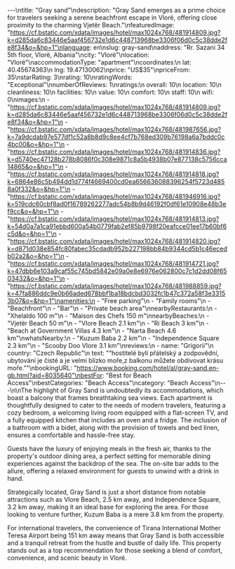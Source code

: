 ---\ntitle: "Gray sand"\ndescription: "Gray Sand emerges as a prime choice for travelers seeking a serene beachfront escape in Vlorë, offering close proximity to the charming Vjetër Beach."\nfeaturedImage: "https://cf.bstatic.com/xdata/images/hotel/max1024x768/481914809.jpg?k=d285da6c83446e5aaf456732e1d6c448713968be3306f06d0c5c38dde2fe8f34&o=&hp=1"\nlanguage: en\nslug: gray-sand\naddress: "Rr. Sazani 34 5th floor, Vlorë, Albania"\ncity: "Vlorë"\nlocation: "Vlorë"\naccommodationType: "apartment"\ncoordinates:\n  lat: 40.45674363\n  lng: 19.47130062\nprice: "US$35"\npriceFrom: 35\nstarRating: 3\nrating: 10\nratingWords: "Exceptional"\nnumberOfReviews: 1\nratings:\n  overall: 10\n  location: 10\n  cleanliness: 10\n  facilities: 10\n  value: 10\n  comfort: 10\n  staff: 10\n  wifi: 0\nimages:\n  - "https://cf.bstatic.com/xdata/images/hotel/max1024x768/481914809.jpg?k=d285da6c83446e5aaf456732e1d6c448713968be3306f06d0c5c38dde2fe8f34&o=&hp=1"\n  - "https://cf.bstatic.com/xdata/images/hotel/max1024x768/481987656.jpg?k=7a9dcdab97e577df1c52a8b8d9c8ee4cf7b768ed309b76198a6a7bddc0c4bc00&o=&hp=1"\n  - "https://cf.bstatic.com/xdata/images/hotel/max1024x768/481914836.jpg?k=d5740ec47128b278b8086f0c308e9871c8a5b4938b07e877138c5756cca14865&o=&hp=1"\n  - "https://cf.bstatic.com/xdata/images/hotel/max1024x768/481914818.jpg?k=6864e86c5b494dd1d774f4669400cd0ea656636088396254f5723d4858a0f332&o=&hp=1"\n  - "https://cf.bstatic.com/xdata/images/hotel/max1024x768/481946916.jpg?k=519cdc60cbf8ad0f16789262277adc54b8b9d46192f0df61e10908e48b3ef9cc&o=&hp=1"\n  - "https://cf.bstatic.com/xdata/images/hotel/max1024x768/481914813.jpg?k=54d0a7a1ca91ebbd600a54b0779fab2ef85b9798f20eafcce01ee17b60bf6c5d&o=&hp=1"\n  - "https://cf.bstatic.com/xdata/images/hotel/max1024x768/481914820.jpg?k=d871d038e854fc80fabec35cdadb952b227198bb84b9344cd5b1c46ecedb02a2&o=&hp=1"\n  - "https://cf.bstatic.com/xdata/images/hotel/max1024x768/481914721.jpg?k=47dbb6e103a9caf55c745bd5842e09a0e8e6976e062800c7c1d2dd08f6503432&o=&hp=1"\n  - "https://cf.bstatic.com/xdata/images/hotel/max1024x768/481988859.jpg?k=47fa886ddc9e0b66aded678bbf1ba18bdcbd3032fc1b47c372a58f3e33153b07&o=&hp=1"\namenities:\n  - "Free parking"\n  - "Family rooms"\n  - "Beachfront"\n  - "Bar"\n  - "Private beach area"\nnearbyRestaurants:\n  - "Xhelaldo 100 m"\n  - "Maison des Chefs 150 m"\nnearbyBeaches:\n  - "Vjetër Beach 50 m"\n  - "Vlore Beach 2.1 km"\n  - "Ri Beach 3 km"\n  - "Beach at Government Villas 4.3 km"\n  - "Narta Beach 4.6 km"\nwhatsNearby:\n  - "Kuzum Baba 2.2 km"\n  - "Independence Square 2.3 km"\n  - "Scooby Doo Vlore 3.1 km"\nreviews:\n  - name: "Grigorii"\n    country: "Czech Republic"\n    text: "“hostitelé byli přátelský a zodpovědní, ubytování je čisté a je velmi blízko moře,z balkonu můžete obdivovat krásu moře.”"\nbookingURL: "https://www.booking.com/hotel/al/gray-sand.en-gb.html?aid=8035640"\nbestFor: "Best for Beach Access"\nbestCategories: "Beach Access"\ncategory: "Beach Access"\n---\n\nThe highlight of Gray Sand is undoubtedly its accommodations, which boast a balcony that frames breathtaking sea views. Each apartment is thoughtfully designed to cater to the needs of modern travelers, featuring a cozy bedroom, a welcoming living room equipped with a flat-screen TV, and a fully equipped kitchen that includes an oven and a fridge. The inclusion of a bathroom with a bidet, along with the provision of towels and bed linen, ensures a comfortable and hassle-free stay.

Guests have the luxury of enjoying meals in the fresh air, thanks to the property's outdoor dining area, a perfect setting for memorable dining experiences against the backdrop of the sea. The on-site bar adds to the allure, offering a relaxed environment for guests to unwind with a drink in hand.

Strategically located, Gray Sand is just a short distance from notable attractions such as Vlore Beach, 2.5 km away, and Independence Square, 3.2 km away, making it an ideal base for exploring the area. For those looking to venture further, Kuzum Baba is a mere 3.8 km from the property.

For international travelers, the convenience of Tirana International Mother Teresa Airport being 151 km away means that Gray Sand is both accessible and a tranquil retreat from the hustle and bustle of daily life. This property stands out as a top recommendation for those seeking a blend of comfort, convenience, and scenic beauty in Vlorë.